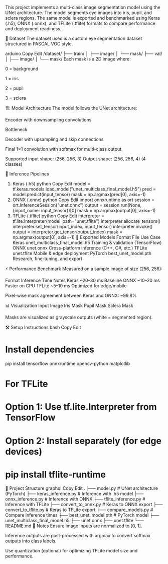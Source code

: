 This project implements a multi-class image segmentation model using the UNet architecture. The model segments eye images into iris, pupil, and sclera regions. The same model is exported and benchmarked using Keras (.h5), ONNX (.onnx), and TFLite (.tflite) formats to compare performance and deployment readiness.

📁 Dataset
The dataset used is a custom eye segmentation dataset structured in PASCAL VOC style.

arduino
Copy
Edit
/dataset/
    ├── train/
    │   ├── image/
    │   └── mask/
    ├── val/
    │   ├── image/
    │   └── mask/
Each mask is a 2D image where:

0 = background

1 = iris

2 = pupil

3 = sclera

🏗 Model Architecture
The model follows the UNet architecture:

Encoder with downsampling convolutions

Bottleneck

Decoder with upsampling and skip connections

Final 1×1 convolution with softmax for multi-class output

Supported input shape: (256, 256, 3)
Output shape: (256, 256, 4) (4 classes)

🧪 Inference Pipelines
1. Keras (.h5)
python
Copy
Edit
model = tf.keras.models.load_model("unet_multiclass_final_model.h5")
pred = model.predict(input_tensor)
mask = np.argmax(pred[0], axis=-1)
2. ONNX (.onnx)
python
Copy
Edit
import onnxruntime as ort
session = ort.InferenceSession("unet.onnx")
output = session.run(None, {input_name: input_tensor})[0]
mask = np.argmax(output[0], axis=-1)
3. TFLite (.tflite)
python
Copy
Edit
interpreter = tf.lite.Interpreter(model_path="unet.tflite")
interpreter.allocate_tensors()
interpreter.set_tensor(input_index, input_tensor)
interpreter.invoke()
output = interpreter.get_tensor(output_index)
mask = np.argmax(output[0], axis=-1)
🚀 Exported Models
Format	File	Use Case
Keras	unet_multiclass_final_model.h5	Training & validation (TensorFlow)
ONNX	unet.onnx	Cross-platform inference (C++, C#, etc.)
TFLite	unet.tflite	Mobile & edge deployment
PyTorch	best_unet_model.pth	Research, fine-tuning, and export

⚡ Performance Benchmark
Measured on a sample image of size (256, 256):

Format	Inference Time	Notes
Keras	~20–30 ms	Baseline
ONNX	~10–20 ms	Faster on CPU
TFLite	~5–10 ms	Optimized for edge/mobile

Pixel-wise mask agreement between Keras and ONNX: ~99.8%

📊 Visualization
Input Image	Iris Mask	Pupil Mask	Sclera Mask
			

Masks are visualized as grayscale outputs (white = segmented region).

🛠 Setup Instructions
bash
Copy
Edit
# Install dependencies
pip install tensorflow onnxruntime opencv-python matplotlib

# For TFLite
# Option 1: Use tf.lite.Interpreter from TensorFlow
# Option 2: Install separately (for edge devices)
# pip install tflite-runtime
📝 Project Structure
graphql
Copy
Edit
.
├── model.py                      # UNet architecture (PyTorch)
├── keras_inference.py           # Inference with .h5 model
├── onnx_inference.py            # Inference with ONNX
├── tflite_inference.py          # Inference with TFLite
├── convert_to_onnx.py           # Keras to ONNX export
├── convert_to_tflite.py         # Keras to TFLite export
├── compare_models.py            # Compare inference times
├── best_unet_model.pth          # PyTorch model
├── unet_multiclass_final_model.h5
├── unet.onnx
├── unet.tflite
└── README.md
📌 Notes
Ensure image inputs are normalized to [0, 1].

Inference outputs are post-processed with argmax to convert softmax outputs into class labels.

Use quantization (optional) for optimizing TFLite model size and performance.
